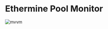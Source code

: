 # Ethermine Pool Monitor

![mvvm](https://user-images.githubusercontent.com/5779415/59525975-99cf2080-8ef9-11e9-8aeb-329caad89dcd.png)